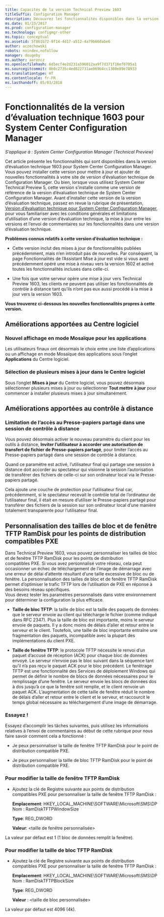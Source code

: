 ```yaml
---
title: Capacités de la version Technical Preview 1603
titleSuffix: Configuration Manager
description: Découvrez les fonctionnalités disponibles dans la version d’évaluation technique 1603 pour System Center Configuration Manager.
ms.date: 01/23/2017
ms.prod: configuration-manager
ms.technology: configmgr-other
ms.topic: conceptual
ms.assetid: 5f861b72-9f14-4d17-a512-4a79b660abe6
author: aczechowski
robots: noindex,nofollow
manager: dougeby
ms.author: aaroncz
ms.openlocfilehash: 6d5ecf4e2d231a596012aa9f7d371f18ef0705a1
ms.sourcegitcommit: 0b0c2735c4ed822731ae069b4cc1380e89e78933
ms.translationtype: HT
ms.contentlocale: fr-FR
ms.lasthandoff: 05/03/2018
---
```

# <a name="capabilities-in-technical-preview-1603-for-system-center-configuration-manager"></a>Fonctionnalités de la version d’évaluation technique 1603 pour System Center Configuration Manager

*S’applique à : System Center Configuration Manager (Technical Preview)*

Cet article présente les fonctionnalités qui sont disponibles dans la version d’évaluation technique 1603 pour System Center Configuration Manager. Vous pouvez installer cette version pour mettre à jour et ajouter de nouvelles fonctionnalités à votre site de version d’évaluation technique de Configuration Manager. Ou bien, lorsque vous utilisez System Center Technical Preview 5, cette version s’installe comme une version de référence de la version d’évaluation technique de System Center Configuration Manager. Avant d’installer cette version de la version d’évaluation technique, passez en revue la rubrique de présentation, [Version d’évaluation technique pour System Center Configuration Manager](../../core/get-started/technical-preview.md), pour vous familiariser avec les conditions générales et limitations d’utilisation d’une version d’évaluation technique, la mise à jour entre les versions et l’envoi de commentaires sur les fonctionnalités dans une version d’évaluation technique.  

 **Problèmes connus relatifs à cette version d’évaluation technique :**  

-   Cette version inclut des mises à jour de fonctionnalités publiées précédemment, mais n’en introduit pas de nouvelles. Par conséquent, la page Fonctionnalités de l’Assistant Mise à jour est vide si vous avez précédemment opéré une mise à niveau vers la version 1602 et activé toutes les fonctionnalités incluses dans celle-ci.  

-   Une fois que votre serveur opère une mise à jour vers Technical Preview 1603, les clients ne peuvent pas utiliser les fonctionnalités de contrôle à distance tant qu’ils n’ont pas eux aussi procédé à la mise à jour vers la version 1603.  

 **Vous trouverez ci-dessous les nouvelles fonctionnalités propres à cette version.**  

##  <a name="BKMK_SC1603"></a> Améliorations apportées au Centre logiciel  

### <a name="new-tiled-view-for-apps"></a>Nouvel affichage en mode Mosaïque pour les applications  
 Les utilisateurs finaux ont désormais le choix entre une liste d’applications ou un affichage en mode Mosaïque des applications sous l’onglet **Applications** du Centre logiciel.  

### <a name="select-multiple-updates-in-software-center"></a>Sélection de plusieurs mises à jour dans le Centre logiciel  
 Sous l’onglet **Mises à jour** du Centre logiciel, vous pouvez désormais sélectionner plusieurs mises à jour ou sélectionner **Tout mettre à jour** pour commencer à installer plusieurs mises à jour simultanément.  

##  <a name="BKMK_RC1603"></a> Améliorations apportées au contrôle à distance  

### <a name="limit-shared-clipboard-access-in-a-remote-control-session"></a>Limitation de l’accès au Presse-papiers partagé dans une session de contrôle à distance  
 Vous pouvez désormais activer le nouveau paramètre du client pour les outils à distance, **Inviter l’utilisateur à accorder une autorisation de transfert de fichier de Presse-papiers partagé**, pour limiter l’accès au Presse-papiers partagé dans une session de contrôle à distance.  

 Quand ce paramètre est activé, l’utilisateur final qui partage une session à distance doit accorder au spectateur qui visionne la session l’autorisation de transférer des fichiers de celle-ci sur son ordinateur local via le Presse-papiers partagé.  

 Cela ajoute une couche de protection pour l’utilisateur final car, précédemment, si le spectateur recevait le contrôle total de l’ordinateur de l’utilisateur final, il était en mesure d’utiliser le Presse-papiers partagé pour transférer des fichiers de la session sur son ordinateur local d’une manière totalement transparente pour l’utilisateur final.  

##  <a name="BKMK_RamDiskTFTP"></a> Personnalisation des tailles de bloc et de fenêtre TFTP RamDisk pour les points de distribution compatibles PXE  
 Dans Technical Preview 1603, vous pouvez personnaliser les tailles de bloc et de fenêtre TFTP RamDisk pour les points de distribution compatibles PXE. Si vous avez personnalisé votre réseau, cela peut occasionner un échec de téléchargement de l’image de démarrage avec une erreur de délai d’attente résultant d’une taille excessive de bloc ou de fenêtre. La personnalisation des tailles de bloc et de fenêtre TFTP RamDisk permet d’optimiser le trafic TFTP lors de l’utilisation de PXE en réponse à des besoins réseau spécifiques.   
Vous devez tester les paramètres personnalisés dans votre environnement pour déterminer la configuration la plus efficace.  

-   **Taille de bloc TFTP**: la taille de bloc est la taille des paquets de données que le serveur envoie au client qui télécharge le fichier (comme indiqué dans RFC 2347). Plus la taille de bloc est importante, moins le serveur envoie de paquets. Il y a donc moins de délais d’aller et retour entre le serveur et le client. Toutefois, une taille de bloc importante entraîne une fragmentation des paquets, incompatible avec la plupart des implémentations du client PXE.  

-   **Taille de fenêtre TFTP**: le protocole TFTP nécessite le renvoi d’un paquet d’accusé de réception (ACK) pour chaque bloc de données envoyé. Le serveur n’envoie pas le bloc suivant dans la séquence tant qu’il n’a pas reçu le paquet ACK pour le bloc précédent. Le fenêtrage TFTP est une fonctionnalité des Services de déploiement Windows qui permet de définir le nombre de blocs de données nécessaires pour le remplissage d’une fenêtre. Le serveur envoie les blocs de données dos à dos jusqu’à ce que la fenêtre soit remplie, et le client renvoie un paquet ACK. L’augmentation de cette taille de fenêtre réduit le nombre de délais d’aller et retour entre le client et le serveur, et raccourcit le temps global nécessaire au téléchargement d’une image de démarrage.  

### <a name="try-it-out"></a>Essayez !  
 Essayez d’accomplir les tâches suivantes, puis utilisez les informations relatives à l’envoi de commentaires au début de cette rubrique pour nous faire savoir comment cela a fonctionné :  

-   Je peux personnaliser la taille de fenêtre TFTP RamDisk pour le point de distribution compatible PXE.  

-   Je peux personnaliser la taille de bloc TFTP RamDisk pour le point de distribution compatible PXE.  

### <a name="to-modify-the-ramdisk-tftp-window-size"></a>Pour modifier la taille de fenêtre TFTP RamDisk  

-   Ajoutez la clé de Registre suivante aux points de distribution compatibles PXE pour personnaliser la taille de fenêtre TFTP RamDisk :  

     **Emplacement**: HKEY_LOCAL_MACHINE\SOFTWARE\Microsoft\SMS\DP  
    Nom : RamDiskTFTPWindowSize  

     **Type**: REG_DWORD  

     **Valeur**: &lt;taille de fenêtre personnalisée\>  

 La valeur par défaut est 1 (1 bloc de données remplit la fenêtre).  

### <a name="to-modify-the-ramdisk-tftp-block-size"></a>Pour modifier la taille de bloc TFTP RamDisk  

-   Ajoutez la clé de Registre suivante aux points de distribution compatibles PXE pour personnaliser la taille de fenêtre TFTP RamDisk :  

     **Emplacement**: HKEY_LOCAL_MACHINE\SOFTWARE\Microsoft\SMS\DP  
    Nom : RamDiskTFTPBlockSize  

     **Type**: REG_DWORD  

     **Valeur** : &lt;taille de bloc personnalisée\>  

 La valeur par défaut est 4096 (4k).  
